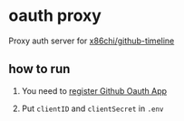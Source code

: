 # oauth proxy

Proxy auth server for [x86chi/github-timeline](https://github.com/x86chi/github-timeline)

## how to run

1. You need to [register Github Oauth App](https://developer.github.com/apps/building-oauth-apps/creating-an-oauth-app/)

2. Put `clientID` and `clientSecret` in `.env`
